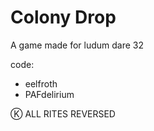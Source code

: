 # Colony Drop
A game made for ludum dare 32

code: 
+ eelfroth
+ PAFdelirium
			
Ⓚ ALL RITES REVERSED
